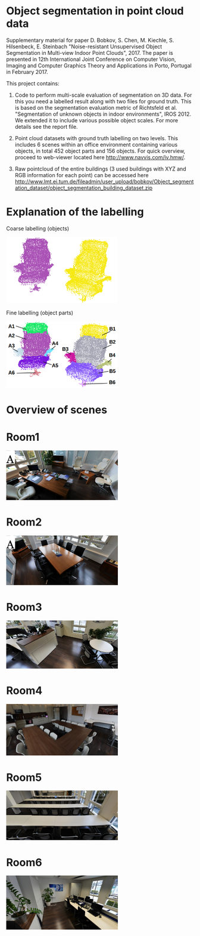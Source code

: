 # Object segmentation in point cloud data

Supplementary material for paper D. Bobkov, S. Chen, M. Kiechle, S. Hilsenbeck, E. Steinbach "Noise-resistant Unsupervised Object Segmentation in Multi-view Indoor Point Clouds", 2017. The paper is presented in 12th International Joint Conference on Computer Vision, Imaging and Computer Graphics Theory and Applications in Porto, Portugal in February 2017.

This project contains: 

1) Code to perform multi-scale evaluation of segmentation on 3D data. For this you need a labelled result along with two files for ground truth. This is based on the segmentation evaluation metric of Richtsfeld et al. "Segmentation of unknown objects in indoor environments", IROS 2012. We extended it to include various possible object scales. For more details see the report file.

2) Point cloud datasets with ground truth labelling on two levels. This includes 6  scenes within an office environment containing various objects, in total 452 object parts and 156 objects. For quick overview, proceed to web-viewer located here http://www.navvis.com/iv.hmw/.

3) Raw pointcloud of the entire buildings (3 used buildings with XYZ and RGB information for each point) can be accessed here http://www.lmt.ei.tum.de/fileadmin/user_upload/bobkov/Object_segmentation_dataset/object_segmentation_building_dataset.zip

# Explanation of the labelling
Coarse labelling (objects)

<img src="res/for_paper2.png" alt="Coarse labelling" width="300">

Fine labelling (object parts)

<img src="res/for_paper1.png" alt="Fine labelling" width="300">



# Overview of scenes
# Room1
<img src="res/room1.png" alt="Room1" width="300">



# Room2
<img src="res/room2.png" alt="Room2" width="300">

# Room3
<img src="res/room3.png" alt="Room2" width="300">

# Room4
<img src="res/room4.png" alt="Room2" width="300">

# Room5
<img src="res/room5.png" alt="Room2" width="300">

# Room6
<img src="res/room6.png" alt="Room2" width="300">

